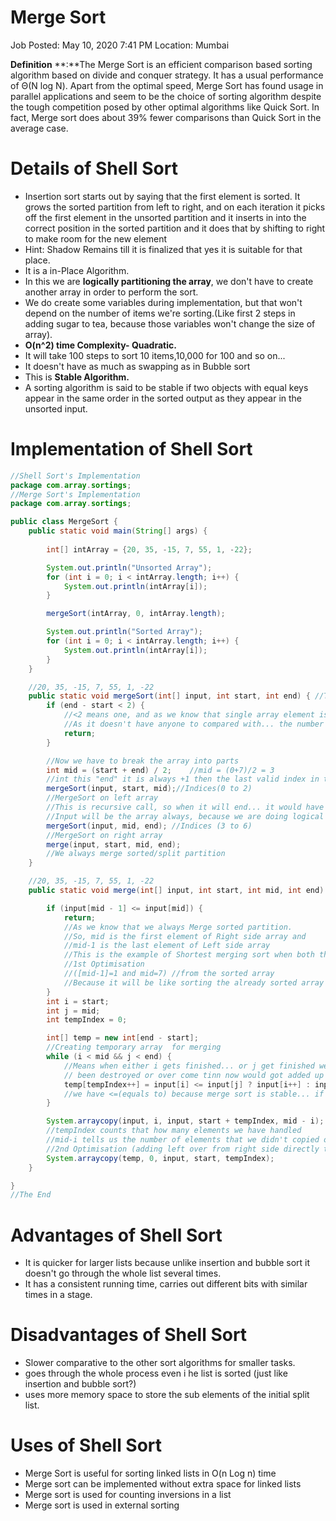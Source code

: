 # Merge Sort

Job Posted: May 10, 2020 7:41 PM
Location: Mumbai

**Definition** **:**The Merge Sort is an efficient comparison based sorting algorithm based on divide and conquer strategy. It has a usual performance of Θ(N log N). Apart from the optimal speed, Merge Sort has found usage in parallel applications and seem to be the choice of sorting algorithm despite the tough competition posed by other optimal algorithms like Quick Sort. In fact, Merge sort does about 39% fewer comparisons than Quick Sort in the average case.

# Details of Shell Sort

- Insertion sort starts out by  saying that the first element is sorted. It grows the sorted partition  from left to right, and on each iteration it picks off the first element in the unsorted partition and it inserts in into the correct position in the sorted partition and it does that by shifting to right to make room for the new element
- Hint: Shadow Remains till it is finalized that yes it is suitable for that place.
- It is a in-Place Algorithm.
- In this we are **logically partitioning the array**, we don't have to create another array in order to perform the sort.
- We do create some variables during implementation, but that won't depend on the number of items we're sorting.(Like first 2 steps in adding sugar to tea, because those variables won't change the size of array).
- **O(n^2) time Complexity- Quadratic.**
- It will take 100 steps to sort 10 items,10,000 for 100 and so on...
- It doesn't have as much as swapping as in Bubble sort
- This is **Stable Algorithm.**
- A sorting algorithm is said to be stable if two objects with equal keys appear in the same order in the sorted output as they appear in the unsorted input.

# Implementation of Shell Sort

```java
//Shell Sort's Implementation
package com.array.sortings;
//Merge Sort's Implementation
package com.array.sortings;

public class MergeSort {
    public static void main(String[] args) {
 
        int[] intArray = {20, 35, -15, 7, 55, 1, -22};

        System.out.println("Unsorted Array");
        for (int i = 0; i < intArray.length; i++) {
            System.out.println(intArray[i]);
        }

        mergeSort(intArray, 0, intArray.length);

        System.out.println("Sorted Array");
        for (int i = 0; i < intArray.length; i++) {
            System.out.println(intArray[i]);
        }
    }

    //20, 35, -15, 7, 55, 1, -22
    public static void mergeSort(int[] input, int start, int end) { //This method is to Sort/ Split
        if (end - start < 2) {
            //<2 means one, and as we know that single array element is always sorted
            //As it doesn't have anyone to compared with... the number itself is sub sufficient
            return;
        }

        //Now we have to break the array into parts
        int mid = (start + end) / 2;    //mid = (0+7)/2 = 3
        //int this "end" it is always +1 then the last valid index in the array
        mergeSort(input, start, mid);//Indices(0 to 2)
        //MergeSort on left array
        //This is recursive call, so when it will end... it would have handled whole left side of the array
        //Input will be the array always, because we are doing logical partitioning
        mergeSort(input, mid, end); //Indices (3 to 6)
        //MergeSort on right array
        merge(input, start, mid, end);
        //We always merge sorted/split partition
    }

    //20, 35, -15, 7, 55, 1, -22
    public static void merge(int[] input, int start, int mid, int end) {

        if (input[mid - 1] <= input[mid]) {
            return;
            //As we know that we always Merge sorted partition.
            //So, mid is the first element of Right side array and
            //mid-1 is the last element of Left side array
            //This is the example of Shortest merging sort when both the files just have to be stick together
            //1st Optimisation
            //([mid-1]=1 and mid=7) //from the sorted array
            //Because it will be like sorting the already sorted array
        }
        int i = start;
        int j = mid;
        int tempIndex = 0;

        int[] temp = new int[end - start];
        //Creating temporary array  for merging
        while (i < mid && j < end) {
            //Means when either i gets finished... or j get finished we drop out, as everting else which has not
            // been destroyed or over come tinn now would got added up into the last
            temp[tempIndex++] = input[i] <= input[j] ? input[i++] : input[j++];
            //we have <=(equals to) because merge sort is stable... if we will remove this... it will become unstable
        }

        System.arraycopy(input, i, input, start + tempIndex, mid - i);
        //tempIndex counts that how many elements we have handled
        //mid-i tells us the number of elements that we didn't copied over into the temp array from the left partition
        //2nd Optimisation (adding left over from right side directly to the array
        System.arraycopy(temp, 0, input, start, tempIndex);
    }

}
//The End
```

# Advantages of Shell Sort

- It is quicker for larger lists because unlike insertion and bubble sort it doesn't go through the whole list several times.
- It has a consistent running time, carries out different bits with similar times in a stage.

# Disadvantages of Shell Sort

- Slower comparative to the other sort algorithms for smaller tasks.
- goes through the whole process even i he list is sorted (just like insertion and bubble sort?)
- uses more memory space to store the sub elements of the initial split list.

# Uses of Shell Sort

- Merge Sort is useful for sorting linked lists in O(n Log n) time
- Merge sort can be implemented without extra space for linked lists
- Merge sort is used for counting inversions in a list
- Merge sort is used in external sorting
